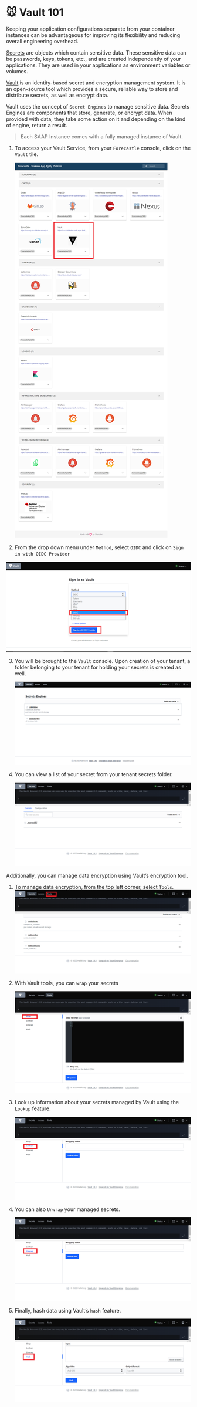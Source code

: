 # 🐭 Vault 101

Keeping your application configurations separate from your container instances can be advantageous for improving its flexibility and reducing overall engineering overhead.

[Secrets](https://kubernetes.io/docs/concepts/configuration/secret/) are objects which contain sensitive data. These sensitive data can be passwords, keys, tokens, etc., and are created independently of your applications. They are used in your applications as environment variables or volumes. 

[Vault](https://www.vaultproject.io/docs) is an identity-based secret and encryption management system. It is an open-source tool which provides a secure, reliable way to store and distribute secrets, as well as encrypt data.

Vault uses the concept of `Secret Engines` to manage sensitive data. Secrets Engines are components that store, generate, or encrypt data. When provided with data, they take some action on it and depending on the kind of engine, return a result.
    
   > Each SAAP Instance comes with a fully managed instance of Vault. 
    
1. To access your Vault Service, from your `Forecastle` console, click on the `Vault` tile.

   ![forecastle-vault](./images/forecastle-vault.png)

2. From the drop down menu under `Method`, select `OIDC` and click on `Sign in with OIDC Provider`

![vault-ocic-login](./images/vault-ocic-login.png)

3. You will be brought to the `Vault` console. Upon creation of your tenant, a folder belonging to your tenant for holding your secrets is created as well.

   ![vault-home](./images/vault-home.png)

4. You can view a list of your secret from your tenant secrets folder.

   ![vault-mongodb](./images/vault-mongodb.png)
   
Additionally, you can manage data encryption using Vault’s encryption tool.

1. To manage data encryption, from the top left corner, select `Tools`. 
   ![vault-tools](./images/vault-tools.png)

2. With Vault tools, you can `wrap` your secrets

   ![vault-data-wrap](./images/vault-data-wrap.png)

3. Look up information about your secrets managed by Vault using the `Lookup` feature.

   ![vault-look-up](./images/vault-look-up.png)

4. You can also `Unwrap` your managed secrets.

   ![vault-unwrap](./images/vault-unwrap.png)

5. Finally, hash data using Vault’s `hash` feature.

   ![vault-hash](./images/vault-hash.png)